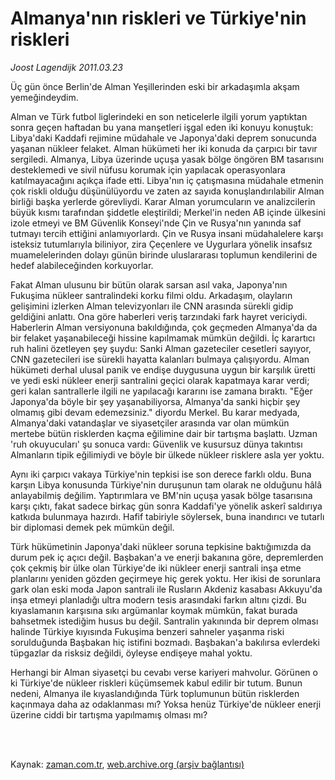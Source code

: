# Almanya'nın riskleri  ve Türkiye'nin riskleri

*Joost Lagendijk 2011.03.23*

<td class="columnist-detail">
<p>Üç gün önce Berlin'de Alman Yeşillerinden eski bir arkadaşımla akşam yemeğindeydim.</p>
<p>
<div id="haberMetinDiv">
<p>Alman ve Türk futbol liglerindeki en son neticelerle ilgili yorum yaptıktan sonra geçen haftadan bu yana manşetleri işgal eden iki konuyu konuştuk: Libya'daki Kaddafi rejimine müdahale ve Japonya'daki deprem sonucunda yaşanan nükleer felaket. Alman hükümeti her iki konuda da çarpıcı bir tavır sergiledi. Almanya, Libya üzerinde uçuşa yasak bölge öngören BM tasarısını desteklemedi ve sivil nüfusu korumak için yapılacak operasyonlara katılmayacağını açıkça ifade etti. Libya'nın iç çatışmasına müdahale etmenin çok riskli olduğu düşünülüyordu ve zaten az sayıda konuşlandırılabilir Alman birliği başka yerlerde görevliydi. Karar Alman yorumcuların ve analizcilerin büyük kısmı tarafından şiddetle eleştirildi; Merkel'in neden AB içinde ülkesini izole etmeyi ve BM Güvenlik Konseyi'nde Çin ve Rusya'nın yanında saf tutmayı tercih ettiğini anlamıyorlardı. Çin ve Rusya insani müdahalelere karşı isteksiz tutumlarıyla biliniyor, zira Çeçenlere ve Uygurlara yönelik insafsız muamelelerinden dolayı günün birinde uluslararası toplumun kendilerini de hedef alabileceğinden korkuyorlar.
<p>Fakat Alman ulusunu bir bütün olarak sarsan asıl vaka, Japonya'nın Fukuşima nükleer santralindeki korku filmi oldu. Arkadaşım, olayların gelişimini izlerken Alman televizyonları ile CNN arasında sürekli gidip geldiğini anlattı. Ona göre haberleri veriş tarzındaki fark hayret vericiydi. Haberlerin Alman versiyonuna bakıldığında, çok geçmeden Almanya'da da bir felaket yaşanabileceği hissine kapılmamak mümkün değildi. İç karartıcı ruh halini özetleyen şey şuydu: Sanki Alman gazeteciler cesetleri sayıyor, CNN gazetecileri ise sürekli hayatta kalanları bulmaya çalışıyordu. Alman hükümeti derhal ulusal panik ve endişe duygusuna uygun bir karşılık üretti ve yedi eski nükleer enerji santralini geçici olarak kapatmaya karar verdi; geri kalan santrallerle ilgili ne yapılacağı kararını ise zamana bıraktı. "Eğer Japonya'da böyle bir şey yaşanabiliyorsa, Almanya'da sanki hiçbir şey olmamış gibi devam edemezsiniz." diyordu Merkel. Bu karar medyada, Almanya'daki vatandaşlar ve siyasetçiler arasında var olan mümkün mertebe bütün risklerden kaçma eğilimine dair bir tartışma başlattı. Uzman 'ruh okuyucuları' şu sonuca vardı: Güvenlik ve kusursuz dünya takıntısı Almanların tipik eğilimiydi ve böyle bir ülkede nükleer risklere asla yer yoktu.
<p>Aynı iki çarpıcı vakaya Türkiye'nin tepkisi ise son derece farklı oldu. Buna karşın Libya konusunda Türkiye'nin duruşunun tam olarak ne olduğunu hâlâ anlayabilmiş değilim. Yaptırımlara ve BM'nin uçuşa yasak bölge tasarısına karşı çıktı, fakat sadece birkaç gün sonra Kaddafi'ye yönelik askerî saldırıya katkıda bulunmaya hazırdı. Hafif tabiriyle söylersek, buna inandırıcı ve tutarlı bir diplomasi demek pek mümkün değil.
<p>Türk hükümetinin Japonya'daki nükleer soruna tepkisine baktığımızda da durum pek iç açıcı değil. Başbakan'a ve enerji bakanına göre, depremlerden çok çekmiş bir ülke olan Türkiye'de iki nükleer enerji santrali inşa etme planlarını yeniden gözden geçirmeye hiç gerek yoktu. Her ikisi de sorunlara gark olan eski moda Japon santrali ile Rusların Akdeniz kasabası Akkuyu'da inşa etmeyi planladığı ultra modern tesis arasındaki farkın altını çizdi. Bu kıyaslamanın karşısına sıkı argümanlar koymak mümkün, fakat burada bahsetmek istediğim husus bu değil. Santralin yakınında bir deprem olması halinde Türkiye kıyısında Fukuşima benzeri sahneler yaşanma riski sorulduğunda Başbakan hiç istifini bozmadı. Başbakan'a bakılırsa evlerdeki tüpgazlar da risksiz değildi, öyleyse endişeye mahal yoktu.
<p>Herhangi bir Alman siyasetçi bu cevabı verse kariyeri mahvolur. Görünen o ki Türkiye'de nükleer riskleri küçümsemek kabul edilir bir tutum. Bunun nedeni, Almanya ile kıyaslandığında Türk toplumunun bütün risklerden kaçınmaya daha az odaklanması mı? Yoksa henüz Türkiye'de nükleer enerji üzerine ciddi bir tartışma yapılmamış olması mı? </p></p></p></p></p></div>
</p>


<p><br>
		 </br></p></td>

Kaynak: [zaman.com.tr](http://zaman.com.tr/yazar.do?yazino=1111396), [web.archive.org (arşiv bağlantısı)](http://web.archive.org/web/20110504163228/http://www.zaman.com.tr:80/yazar.do?yazino=1111396)
